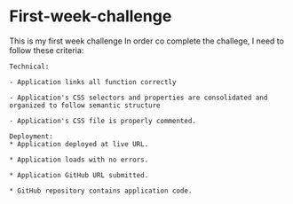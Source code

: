 # First-week-challenge
This is my first week challenge 
In order co complete the challege, I need to follow these criteria:

    Technical:
    
    - Application links all function correctly

    - Application's CSS selectors and properties are consolidated and organized to follow semantic structure

    - Application's CSS file is properly commented.

    Deployment:
    * Application deployed at live URL.

    * Application loads with no errors.

    * Application GitHub URL submitted.

    * GitHub repository contains application code.
